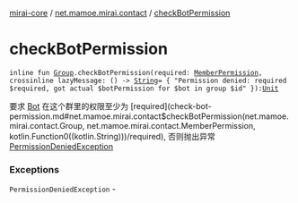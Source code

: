 [mirai-core](../index.md) / [net.mamoe.mirai.contact](index.md) / [checkBotPermission](./check-bot-permission.md)

# checkBotPermission

`inline fun `[`Group`](-group/index.md)`.checkBotPermission(required: `[`MemberPermission`](-member-permission/index.md)`, crossinline lazyMessage: () -> `[`String`](https://kotlinlang.org/api/latest/jvm/stdlib/kotlin/-string/index.html)` = {
        "Permission denied: required $required, got actual $botPermission for $bot in group $id"
    }): `[`Unit`](https://kotlinlang.org/api/latest/jvm/stdlib/kotlin/-unit/index.html)

要求 [Bot](../net.mamoe.mirai/-bot/index.md) 在这个群里的权限至少为 [required](check-bot-permission.md#net.mamoe.mirai.contact$checkBotPermission(net.mamoe.mirai.contact.Group, net.mamoe.mirai.contact.MemberPermission, kotlin.Function0((kotlin.String)))/required), 否则抛出异常 [PermissionDeniedException](-permission-denied-exception/index.md)

### Exceptions

`PermissionDeniedException` - 